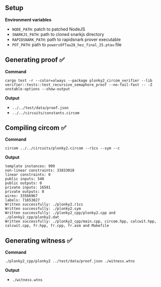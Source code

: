 ## Setup

**Environment variables**

* `NODE_PATH`: patch to patched NodeJS
* `SNARKJS_PATH`: path to cloned snarkjs directory
* `RAPIDSNARK_PATH`: path to rapidsnark prover executable
* `POT_PATH`: path to `powersOfTau28_hez_final_25.ptau` file

## Generating proof ✅

**Command**

```
cargo test -r --color=always --package plonky2_circom_verifier --lib verifier::tests::test_recursive_semaphore_proof --no-fail-fast -- -Z unstable-options --show-output
```

**Output**

* `../../test/data/proof.json`
* `../../circuits/constants.circom`

## Compiling circom ✅

**Command**

```
circom ../../circuits/plonky2.circom --r1cs --sym --c
```

**Output**

```
template instances: 999
non-linear constraints: 33833018
linear constraints: 0
public inputs: 540
public outputs: 0
private inputs: 16581
private outputs: 0
wires: 33566967
labels: 71653827
Written successfully: ./plonky2.r1cs
Written successfully: ./plonky2.sym
Written successfully: ./plonky2_cpp/plonky2.cpp and ./plonky2_cpp/plonky2.dat
Written successfully: ./plonky2_cpp/main.cpp, circom.hpp, calcwit.hpp, calcwit.cpp, fr.hpp, fr.cpp, fr.asm and Makefile
```

## Generating witness ✅

**Command**

```
./plonky2_cpp/plonky2 ../test/data/proof.json ./witness.wtns
```

**Output**

* `./witness.wtns`